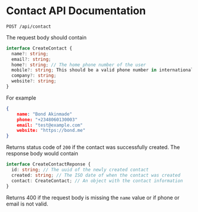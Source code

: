# Contact API Documentation

`POST /api/contact`

The request body should contain

```ts
interface CreateContact {
  name?: string;
  email?: string;
  home?: string; // The home phone number of the user
  mobile?: string; This should be a valid phone number in international format eg. +2348020101010
  company?: string;
  website?: string;
}
```

For example

```json
{
    name: "Bond Akinmade"
    phone: "+2348060130003"
    email: "test@example.com"
    website: "https://bond.me"
}
```

Returns status code of `200` if the contact was successfully created. The response body would contain

```ts
interface CreateContactReponse {
  id: string; // The uuid of the newly created contact
  created: string; // The ISO date of when the contact was created
  contact: CreateContact; // An object with the contact information
}
```

Returns 400 if the request body is missing the `name` value or if phone or email is not valid.
